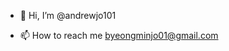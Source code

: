 - 👋 Hi, I’m @andrewjo101

- 📫 How to reach me byeongminjo01@gmail.com

<!---
andrewjo101/andrewjo101 is a ✨ special ✨ repository because its `README.md` (this file) appears on your GitHub profile.
You can click the Preview link to take a look at your changes.
--->
